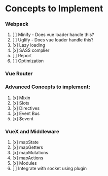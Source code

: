# Concepts to Implement

### Webpack
1. [ ] Minify - Does vue loader handle this?
2. [ ] Uglify - Does vue loader handle this?
3. [x] Lazy loading
4. [x] SASS complier
5. [ ] Report
6. [ ] Optimization

### Vue Router

### Advanced Concepts to implement:
1. [x] Mixin
2. [x] Slots
3. [x] Directives
4. [x] Event Bus
5. [x] $event

### VueX and Middleware
1. [x] mapState
2. [x] mapGetters
3. [x] mapMutations
4. [x] mapActions
5. [x] Modules
6. [ ] Integrate with socket using plugin
